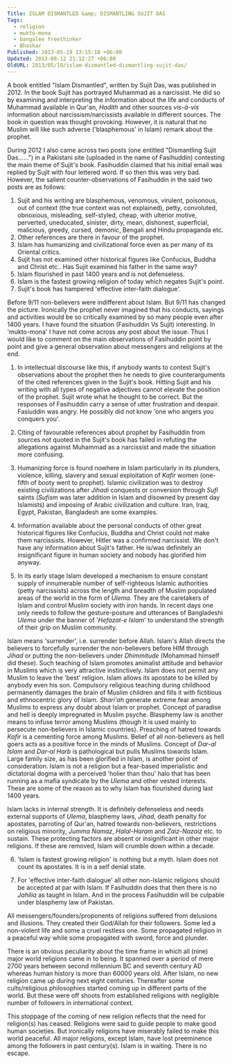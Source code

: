 ```yaml
---
Title: ISLAM DISMANTLED &amp; DISMANTLING SUJIT DAS
Tags:
  - religion
  - mukto-mona
  - bangalee freethinker
  - Bhaskar
Published: 2013-05-19 13:15:18 +06:00
Updated: 2013-08-12 21:12:27 +06:00
OldURL: 2013/05/19/islam-dismantled-dismantling-sujit-das/
---
```


A book entitled "Islam Dismantled", written by Sujit Das, was published in 2012. In the book Sujit has portrayed Muhammad as a narcissist. He did so by examining and interpreting the information about the life and conducts of Muhammad available in Qur'an, <em>Hadith </em>and other sources <em>vis-à-vis</em> information about narcissism/narcissists available in different sources. The book in question was thought provoking. However, it is natural that no Muslim will like such adverse ('blasphemous' in Islam) remark about the prophet.

During 2012 I also came across two posts (one entitled "Dismantling Sujit Das……") in a Pakistani site (uploaded in the name of Fasihuddin) contesting the main theme of Sujit's book. Fasihuddin claimed that his initial email was replied by Sujit with four lettered word. If so then this was very bad. However, the salient counter-observations of Fasihuddin in the said two posts are as follows:

1.	Sujit and his writing are blasphemous, venomous, virulent, poisonous, out of context (the true context was not explained), petty, convoluted, obnoxious, misleading, self-styled, cheap, with ulterior motive, perverted, uneducated, sinister, dirty, mean, dishonest, superficial, malicious, greedy, cursed, demonic, Bengali and Hindu propaganda etc.
2.	Other references are there in favour of the prophet.
3.	Islam has humanizing and civilizational force even as per many of its Oriental critics. 
4.	Sujit has not examined other historical figures like Confucius, Buddha and Christ etc.. Has Sujit examined his father in the same way?
5.	Islam flourished in past 1400 years and is not defenseless.
6.	Islam is the fastest growing religion of today which negates Sujit's point.
7.	Sujit's book has hampered 'effective inter-faith dialogue'.

Before 9/11 non-believers were indifferent about Islam. But 9/11 has changed the picture. Ironically the prophet never imagined that his conducts, sayings and activities would be so critically examined by so many people even after 1400 years. I have found the situation (Fasihuddin Vs Sujit) interesting. In 'mukto-mona' I have not come across any post about the issue. Thus I would like to comment on the main observations of Fasihuddin point by point and give a general observation about messengers and religions at the end.

1.	In intellectual discourse like this, if anybody wants to contest Sujit's observations about the prophet then he needs to give counterarguments of the cited references given in the Sujit's book. Hitting Sujit and his writing with all types of negative adjectives cannot elevate the position of the prophet.  Sujit wrote what he thought to be correct. But the responses of Fasihuddin carry a sense of utter frustration and despair. Fasiuddin was angry. He possibly did not know 'one who angers you conquers you'.

2.	Citing of favourable references about prophet by Fasihuddin from sources not quoted in the Sujit's book has failed in refuting the allegations against Muhammad as a narcissist and made the situation more confusing. 

3.	Humanizing force is found nowhere in Islam particularly in its plunders, violence, killing, slavery and sexual exploitation of <em>Kafir</em> women (one-fifth of booty went to prophet). Islamic civilization was to destroy existing civilizations after <em>Jihadi</em> conquests or conversion through <em>Sufi</em> saints (<em>Sufism</em> was later addition in Islam and disowned by present day Islamists) and imposing of Arabic civilization and culture. Iran, Iraq, Egypt, Pakistan, Bangladesh are some examples.

4.	Information available about the personal conducts of other great historical figures like Confucius, Buddha and Christ could not make them narcissists. However, Hitler was a confirmed narcissist. We don't have any information about Sujit's father. He is/was definitely an insignificant figure in human society and nobody has glorified him anyway.

5.	In its early stage Islam developed a mechanism to ensure constant supply of innumerable number of self-righteous Islamic authorities (petty narcissists) across the length and breadth of Muslim populated areas of the world in the form of <em>Ulema</em>. They are the caretakers of Islam and control Muslim society with iron hands. In recent days one only needs to follow the gesture-posture and utterances of Bangladeshi <em>Ulema </em>under the banner of '<em>Hefazat-e Islam</em>' to understand the strength of their grip on Muslim community. 

Islam means 'surrender', i.e. surrender before Allah. Islam's Allah directs the believers to forcefully surrender the non-believers before HIM through <em>Jihad</em> or putting the non-believers under <em>Dhimmitude </em>(Mohammad himself did these). Such teaching of Islam promotes animalist attitude and behavior in Muslims which is very attractive instinctively. Islam does not permit any Muslim to leave the 'best' religion. Islam allows its apostate to be killed by anybody even his son. Compulsory religious teaching during childhood permanently damages the brain of Muslim children and fills it with fictitious and ethnocentric glory of Islam. <em>Shari'ah</em> generate extreme fear among Muslims to express any doubt about Islam or prophet. Concept of paradise and hell is deeply impregnated in Muslim psyche. Blasphemy law is another means to infuse terror among Muslims (though it is used mainly to persecute non-believers in Islamic countries). Preaching of hatred towards <em>Kafir</em> is a cementing force among Muslims. Belief of all non-believers as hell goers acts as a positive force in the minds of Muslims. Concept of <em>Dar-al Islam</em> and <em>Dar-al Harb</em> is pathological but pulls Muslims towards Islam. Large family size, as has been glorified in Islam, is another point of consideration. Islam is not a religion but a fear-based imperialistic and dictatorial dogma with a perceived 'holier than thou' halo that has been running as a mafia syndicate by the <em>Ulema </em>and other vested interests. These are some of the reason as to why Islam has flourished during last 1400 years. 

Islam lacks in internal strength. It is definitely defenseless and needs external supports of <em>Ulema</em>, blasphemy laws, <em>Jihad</em>, death penalty for apostates, parroting of Qur'an, hatred towards non-believers, restrictions on religious minority, <em>Jumma Namaz</em>, <em>Halal-Haram</em> and <em>Zaiz-Nazaiz</em> etc. to sustain. These protecting factors are absent or insignificant in other major religions. If these are removed, Islam will crumble down within a decade.

6.	'Islam is fastest growing religion' is nothing but a myth. Islam does not count its apostates. It is in a self denial state.

7.	For 'effective inter-faith dialogue' all other non-Islamic religions should be accepted at par with Islam. If Fasihuddin does that then there is no <em>Jahilia</em> as taught in Islam. And in the process Fasihuddin will be culpable under blasphemy law of Pakistan.

All messengers/founders/proponents of religions suffered from delusions and illusions. They created their God/Allah for their followers. Some led a non-violent life and some a cruel restless one. Some propagated religion in a peaceful way while some propagated with sword, force and plunder.

There is an obvious peculiarity about the time frame in which all (nine) major world religions came in to being. It spanned over a period of mere 2700 years between second millennium BC and seventh century AD whereas human history is more than 60000 years old. After Islam, no new religion came up during next eight centuries. Thereafter some cults/religious philosophies started coming up in different parts of the world. But these were off shoots from established religions with negligible number of followers in international context. 

This stoppage of the coming of new religion reflects that the need for religion(s) has ceased. Religions were said to guide people to make good human societies. But ironically religions have miserably failed to make this world peaceful. All major religions, except Islam, have lost preeminence among the followers in past century(s). Islam is in waiting. There is no escape.

